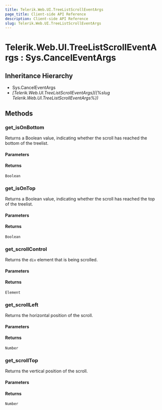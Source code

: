 ```yaml
---
title: Telerik.Web.UI.TreeListScrollEventArgs
page_title: Client-side API Reference
description: Client-side API Reference
slug: Telerik.Web.UI.TreeListScrollEventArgs
---
```


# Telerik.Web.UI.TreeListScrollEventArgs : Sys.CancelEventArgs 

## Inheritance Hierarchy

* Sys.CancelEventArgs
* *[Telerik.Web.UI.TreeListScrollEventArgs]({%slug Telerik.Web.UI.TreeListScrollEventArgs%})*

## Methods

###  get_isOnBottom

Returns a Boolean value, indicating whether the scroll has reached the bottom of the treelist.

#### Parameters

#### Returns

`Boolean` 

###  get_isOnTop

Returns a Boolean value, indicating whether the scroll has reached the top of the treelist.

#### Parameters

#### Returns

`Boolean` 

###  get_scrollControl

Returns the `div` element that is being scrolled.

#### Parameters

#### Returns

`Element` 

###  get_scrollLeft

Returns the horizontal position of the scroll.

#### Parameters

#### Returns

`Number` 

###  get_scrollTop

Returns the vertical position of the scroll.

#### Parameters

#### Returns

`Number` 



